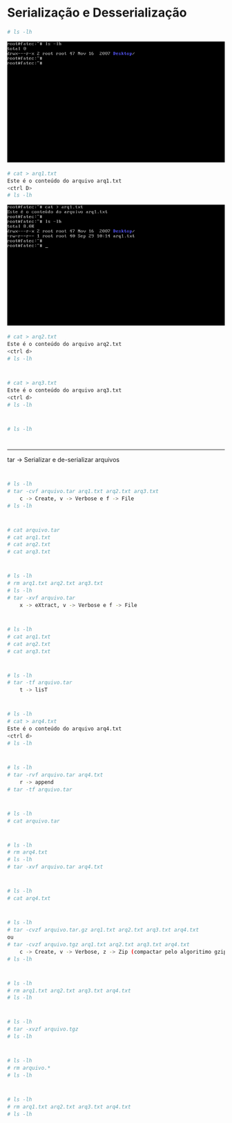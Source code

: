 # Serialização e Desserialização

```sh
# ls -lh
```

![alt text](https://github.com/disciplinasfatec/sistemasoperacionais/blob/main/Passo04.png "image Passo04")

```sh
# cat > arq1.txt
Este é o conteúdo do arquivo arq1.txt
<ctrl D>
# ls -lh
```

![alt text](https://github.com/disciplinasfatec/sistemasoperacionais/blob/main/Passo05.png "image Passo05")

```sh
# cat > arq2.txt
Este é o conteúdo do arquivo arq2.txt
<ctrl d>
# ls -lh
```
#
#
```sh
# cat > arq3.txt
Este é o conteúdo do arquivo arq3.txt
<ctrl d>
# ls -lh
```
#
#
```sh
# ls -lh
```
#
#
-----
tar -> Serializar e de-serializar arquivos
#
#
```sh
# ls -lh
# tar -cvf arquivo.tar arq1.txt arq2.txt arq3.txt
    c -> Create, v -> Verbose e f -> File
# ls -lh
```
#
#
```sh
# cat arquivo.tar
# cat arq1.txt
# cat arq2.txt
# cat arq3.txt
```
#
#
```sh
# ls -lh
# rm arq1.txt arq2.txt arq3.txt
# ls -lh
# tar -xvf arquivo.tar
    x -> eXtract, v -> Verbose e f -> File
```
#
#
```sh
# ls -lh
# cat arq1.txt
# cat arq2.txt
# cat arq3.txt
```
#
#
```sh
# ls -lh
# tar -tf arquivo.tar
    t -> lisT
```
#
#
```sh
# ls -lh
# cat > arq4.txt
Este é o conteúdo do arquivo arq4.txt
<ctrl d>
# ls -lh
```
#
#
```sh
# ls -lh
# tar -rvf arquivo.tar arq4.txt
    r -> append
# tar -tf arquivo.tar
```
#
#
```sh
# ls -lh
# cat arquivo.tar
```
#
#
```sh
# ls -lh
# rm arq4.txt
# ls -lh
# tar -xvf arquivo.tar arq4.txt
```
#
#
```sh
# ls -lh
# cat arq4.txt
```
#
#
```sh
# ls -lh
# tar -cvzf arquivo.tar.gz arq1.txt arq2.txt arq3.txt arq4.txt
ou 
# tar -cvzf arquivo.tgz arq1.txt arq2.txt arq3.txt arq4.txt
    c -> Create, v -> Verbose, z -> Zip (compactar pelo algoritimo gzip) e f -> File
# ls -lh
```
#
#
```sh
# ls -lh
# rm arq1.txt arq2.txt arq3.txt arq4.txt
# ls -lh
```
#
#
```sh
# ls -lh
# tar -xvzf arquivo.tgz
# ls -lh
```
#
#
```sh
# ls -lh
# rm arquivo.*
# ls -lh
```
#
#
```sh
# ls -lh
# rm arq1.txt arq2.txt arq3.txt arq4.txt
# ls -lh
```

